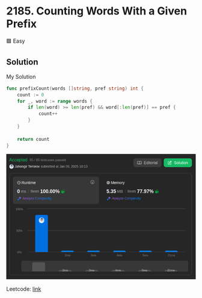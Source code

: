 # 2185. Counting Words With a Given Prefix

🟩 Easy

## Solution

My Solution

```go
func prefixCount(words []string, pref string) int {
    count := 0
    for _, word := range words {
        if len(word) >= len(pref) && word[:len(pref)] == pref {
            count++
        }
    }

    return count
}
```

![result](2185.png)

Leetcode: [link](https://leetcode.com/problems/counting-words-with-a-given-prefix/description/)
